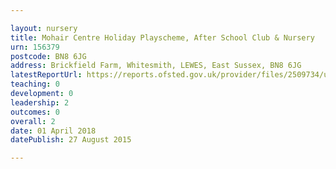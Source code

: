 ```yaml
---

layout: nursery
title: Mohair Centre Holiday Playscheme, After School Club & Nursery
urn: 156379
postcode: BN8 6JG
address: Brickfield Farm, Whitesmith, LEWES, East Sussex, BN8 6JG
latestReportUrl: https://reports.ofsted.gov.uk/provider/files/2509734/urn/156379.pdf
teaching: 0
development: 0
leadership: 2
outcomes: 0
overall: 2
date: 01 April 2018 
datePublish: 27 August 2015

---
```

